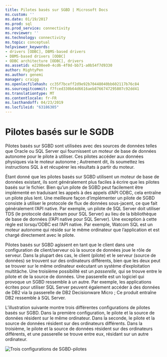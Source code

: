 ```yaml
---
title: Pilotes basés sur SGBD | Microsoft Docs
ms.custom: ''
ms.date: 01/19/2017
ms.prod: sql
ms.prod_service: connectivity
ms.reviewer: ''
ms.technology: connectivity
ms.topic: conceptual
helpviewer_keywords:
- drivers [ODBC], DBMS-based drivers
- DBMS-based drivers [ODBC]
- ODBC architecture [ODBC], drivers
ms.assetid: e2208ee0-4cd6-4f0d-bb71-a0b54f7d9330
author: MightyPen
ms.author: genemi
manager: craigg
ms.openlocfilehash: cc35f7bceff2d9e92b70448040bb602117b76c84
ms.sourcegitcommit: f7fced330b64d6616aeb8766747295807c92dd41
ms.translationtype: MT
ms.contentlocale: fr-FR
ms.lasthandoff: 04/23/2019
ms.locfileid: "63186305"
---
```

# <a name="dbms-based-drivers"></a>Pilotes basés sur le SGDB
Pilotes basés sur SGBD sont utilisées avec des sources de données telles que Oracle ou SQL Server qui fournissent un moteur de base de données autonome pour le pilote à utiliser. Ces pilotes accéder aux données physiques via le moteur autonome ; Autrement dit, ils soumettez les instructions SQL à et récupérer les résultats à partir du moteur.  
  
 Étant donné que les pilotes basés sur SGBD utilisent un moteur de base de données existant, ils sont généralement plus faciles à écrire que les pilotes basés sur le fichier. Bien qu’un pilote de SGBD peut facilement être implémenté en traduisant les appels à des appels d’API ODBC, cela entraîne un pilote plus lent. Une meilleure façon d’implémenter un pilote de SGBD consiste à utiliser le protocole de flux de données sous-jacent, ce que fait généralement l’API native. Par exemple, un pilote de SQL Server doit utiliser TDS (le protocole data stream pour SQL Server) au lieu de la bibliothèque de base de données (l’API native pour SQL Server). Une exception à cette règle est lorsqu’ODBC est l’API native. Par exemple, Watcom SQL est un moteur autonome qui réside sur le même ordinateur que l’application et est chargé directement avec le pilote.  
  
 Pilotes basés sur SGBD agissent en tant que le client dans une configuration de client/serveur où la source de données joue le rôle de serveur. Dans la plupart des cas, le client (pilote) et le serveur (source de données) se trouvent sur des ordinateurs différents, bien que les deux peut se trouver sur le même ordinateur exécutant un système d’exploitation multitâche. Une troisième possibilité est un *passerelle,* qui se trouve entre le pilote et de la source de données. Une passerelle est un logiciel qui provoque un SGBD ressemble à un autre. Par exemple, les applications écrites pour utiliser SQL Server peuvent également accéder à des données de DB2 via la passerelle de DB2 Decisionware Micro ; Ce produit entraîne DB2 ressemble à SQL Server.  
  
 L’illustration suivante montre trois différentes configurations de pilotes basés sur SGBD. Dans la première configuration, le pilote et la source de données résident sur le même ordinateur. Dans la seconde, le pilote et la source de données résident sur des ordinateurs différents. Dans la troisième, le pilote et la source de données résident sur des ordinateurs différents, et une passerelle se trouve entre eux, résidant sur un autre ordinateur.  
  
 ![Trois configurations de SGBD&#45;pilotes](../../odbc/reference/media/pr07.gif "pr07")
